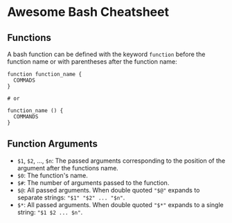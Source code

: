 # Awesome Bash Cheatsheet

## Functions

A bash function can be defined with the keyword `function` before the function name or with parentheses after the function name:

```
function function_name {
  COMMADS
}

# or

function_name () {
  COMMANDS
}
```


## Function Arguments

- `$1`, `$2`, ..., `$n`: The passed arguments corresponding to the position of the argument after the functions name.
- `$0`: The function's name.
- `$#`: The number of arguments passed to the function.
- `$@`: All passed arguments. When double quoted `"$@"` expands to separate strings: `"$1" "$2" ... "$n"`.
- `$*`: All passed arguments. When double quoted `"$*"` expands to a single string: `"$1 $2 ... $n"`.
